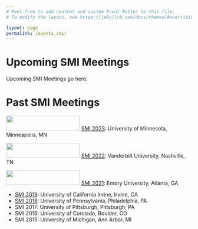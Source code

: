 ```yaml
---
# Feel free to add content and custom Front Matter to this file.
# To modify the layout, see https://jekyllrb.com/docs/themes/#overriding-theme-defaults

layout: page
permalink: /events_smi/
---
```


Upcoming SMI Meetings
==============
Upcoming SMI Meetings go here.

Past SMI Meetings
==============
<img src = "https://university-relations.umn.edu/sites/university-relations.umn.edu/files/styles/folwell_third/public/2022-05/wdmk-campuses-example.png?itok=H6CPCXUG" width = "200" height = "40"> [SMI 2023](https://www.sph.umn.edu/events-calendar/statistical-methods-in-imaging-2023/): University of Minnesota, Minneapolis, MN

<img src = "https://www.vumc.org/marketing-engagement/sites/default/files/VUMC_Logo.jpg" width = "200" height = "40"> [SMI 2022](https://www.vumc.org/biostatistics/smi/): Vanderbilt University, Nashville, TN

<img src = "https://communications.emory.edu/_includes/images/sections/resources/logos/primary-logos/horizontal-logo-primary.png" width = "200" height = "40"> [SMI 2021](https://scholarblogs.emory.edu/smi2021/): Emory University, Atlanta, GA

* [SMI 2019](https://sites.uci.edu/smi2019/): University of California Irvine, Irvine, CA
* [SMI 2018](https://https://smi2018.netlify.app/): University of Pennsylvania, Philadelphia, PA
* SMI 2017: University of Pittsburgh, Pittsburgh, PA
* SMI 2016: University of Corolado, Boulder, CO
* SMI 2015: University of Michigan, Ann Arbor, MI

